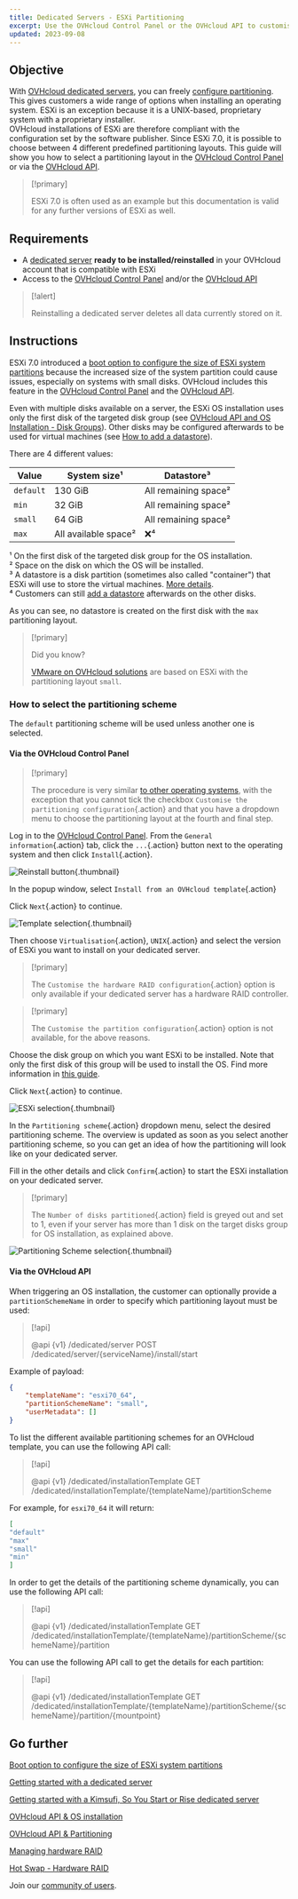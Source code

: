 ```yaml
---
title: Dedicated Servers - ESXi Partitioning
excerpt: Use the OVHcloud Control Panel or the OVHcloud API to customise ESXi system partitions
updated: 2023-09-08
---
```


## Objective

With [OVHcloud dedicated servers](https://www.ovhcloud.com/asia/bare-metal/), you can freely [configure partitioning](/pages/bare_metal_cloud/dedicated_servers/partitioning_ovh). This gives customers a wide range of options when installing an operating system. ESXi is an exception because it is a UNIX-based, proprietary system with a proprietary installer.<br />
OVHcloud installations of ESXi are therefore compliant with the configuration set by the software publisher. Since ESXi 7.0, it is possible to choose between 4 different predefined partitioning layouts. This guide will show you how to select a partitioning layout in the [OVHcloud Control Panel](https://ovh.com/manager/#/dedicated/configuration) or via the [OVHcloud API](https://ca.api.ovh.com/).

> [!primary]
>
> ESXi 7.0 is often used as an example but this documentation is valid for any further versions of ESXi as well.
>

## Requirements

- A [dedicated server](https://www.ovhcloud.com/asia/bare-metal/) **ready to be installed/reinstalled** in your OVHcloud account that is compatible with ESXi
- Access to the [OVHcloud Control Panel](https://ovh.com/manager/#/dedicated/configuration) and/or the [OVHcloud API](https://ca.api.ovh.com/)

> [!alert]
>
> Reinstalling a dedicated server deletes all data currently stored on it.
>

## Instructions

ESXi 7.0 introduced a [boot option to configure the size of ESXi system partitions](https://kb.vmware.com/s/article/81166) because the increased size of the system partition could cause issues, especially on systems with small disks. OVHcloud includes this feature in the [OVHcloud Control Panel](https://ovh.com/manager/#/dedicated/configuration) and the [OVHcloud API](https://ca.api.ovh.com/).

Even with multiple disks available on a server, the ESXi OS installation uses only the first disk of the targeted disk group (see [OVHcloud API and OS Installation - Disk Groups](/pages/bare_metal_cloud/dedicated_servers/api-os-installation#disk-group)). Other disks may be configured afterwards to be used for virtual machines (see [How to add a datastore](/pages/bare_metal_cloud/dedicated_servers/hgrstor2_system_configuration#add-datastore)).

There are 4 different values:

|Value|System size¹|Datastore³|
|---|---|---|
|`default`|130 GiB|All remaining space²|
|`min`|32 GiB|All remaining space²|
|`small`|64 GiB|All remaining space²|
|`max`|All available space²|❌⁴|

¹ On the first disk of the targeted disk group for the OS installation.<br />
² Space on the disk on which the OS will be installed.<br />
³ A datastore is a disk partition (sometimes also called "container") that ESXi will use to store the virtual machines. [More details](https://docs.vmware.com/en/VMware-vSphere/7.0/com.vmware.vsphere.storage.doc/GUID-5EE84941-366D-4D37-8B7B-767D08928888.html).<br />
⁴ Customers can still [add a datastore](/pages/bare_metal_cloud/dedicated_servers/hgrstor2_system_configuration#add-datastore) afterwards on the other disks.

As you can see, no datastore is created on the first disk with the `max` partitioning layout.

> [!primary]
>
> Did you know?
>
> [VMware on OVHcloud solutions](https://www.ovhcloud.com/asia/hosted-private-cloud/vmware/) are based on ESXi with the partitioning layout `small`.
>

### How to select the partitioning scheme

The `default` partitioning scheme will be used unless another one is selected.

#### Via the OVHcloud Control Panel

> [!primary]
>
> The procedure is very similar [to other operating systems](/pages/bare_metal_cloud/dedicated_servers/getting-started-with-dedicated-server), with the exception that you cannot tick the checkbox `Customise the partitioning configuration`{.action} and that you have a dropdown menu to choose the partitioning layout at the fourth and final step.
>

Log in to the [OVHcloud Control Panel](/links/manager). From the `General information`{.action} tab, click the `...`{.action} button next to the operating system and then click `Install`{.action}.

![Reinstall button](images/reinstalling-your-server-00.png){.thumbnail}

In the popup window, select `Install from an OVHcloud template`{.action}

Click `Next`{.action} to continue.

![Template selection](images/reinstalling-your-server-01.png){.thumbnail}

Then choose `Virtualisation`{.action}, `UNIX`{.action} and select the version of ESXi you want to install on your dedicated server.

> [!primary]
>
> The `Customise the hardware RAID configuration`{.action} option is only available if your dedicated server has a hardware RAID controller.
>

> [!primary]
>
> The `Customise the partition configuration`{.action} option is not available, for the above reasons.
>

Choose the disk group on which you want ESXi to be installed. Note that only the first disk of this group will be used to install the OS. Find more information in [this guide](/pages/bare_metal_cloud/dedicated_servers/api-os-installation#disk-group).

Click `Next`{.action} to continue.

![ESXi selection](images/reinstalling-your-server-02.png){.thumbnail}

In the `Partitioning scheme`{.action} dropdown menu, select the desired partitioning scheme. The overview is updated as soon as you select another partitioning scheme, so you can get an idea of how the partitioning will look like on your dedicated server.

Fill in the other details and click `Confirm`{.action} to start the ESXi installation on your dedicated server.

> [!primary]
>
>  The `Number of disks partitioned`{.action} field is greyed out and set to 1, even if your server has more than 1 disk on the target disks group for OS installation, as explained above.
>

![Partitioning Scheme selection](images/esxi-custom-scheme-00.png){.thumbnail}

#### Via the OVHcloud API

When triggering an OS installation, the customer can optionally provide a `partitionSchemeName` in order to specify which partitioning layout must be used:

> [!api]
>
> @api {v1} /dedicated/server POST /dedicated/server/{serviceName}/install/start
>

Example of payload:

```json
{
    "templateName": "esxi70_64",
    "partitionSchemeName": "small",
    "userMetadata": []
}
```

To list the different available partitioning schemes for an OVHcloud template, you can use the following API call:

> [!api]
>
> @api {v1} /dedicated/installationTemplate GET /dedicated/installationTemplate/{templateName}/partitionScheme
>

For example, for `esxi70_64` it will return:

```json
[
"default"
"max"
"small"
"min"
]
```

In order to get the details of the partitioning scheme dynamically, you can use the following API call:

> [!api]
>
> @api {v1} /dedicated/installationTemplate GET /dedicated/installationTemplate/{templateName}/partitionScheme/{schemeName}/partition
>

You can use the following API call to get the details for each partition:

> [!api]
>
> @api {v1} /dedicated/installationTemplate GET /dedicated/installationTemplate/{templateName}/partitionScheme/{schemeName}/partition/{mountpoint}
>

## Go further <a name="gofurther"></a>

[Boot option to configure the size of ESXi system partitions](https://kb.vmware.com/s/article/81166)

[Getting started with a dedicated server](/pages/bare_metal_cloud/dedicated_servers/getting-started-with-dedicated-server)

[Getting started with a Kimsufi, So You Start or Rise dedicated server](/pages/bare_metal_cloud/dedicated_servers/getting-started-with-dedicated-server-eco)

[OVHcloud API & OS installation](/pages/bare_metal_cloud/dedicated_servers/api-os-installation)

[OVHcloud API & Partitioning](/pages/bare_metal_cloud/dedicated_servers/partitioning_ovh)

[Managing hardware RAID](/pages/bare_metal_cloud/dedicated_servers/raid_hard)

[Hot Swap - Hardware RAID](/pages/bare_metal_cloud/dedicated_servers/hotswap_raid_hard)

Join our [community of users](/links/community).
